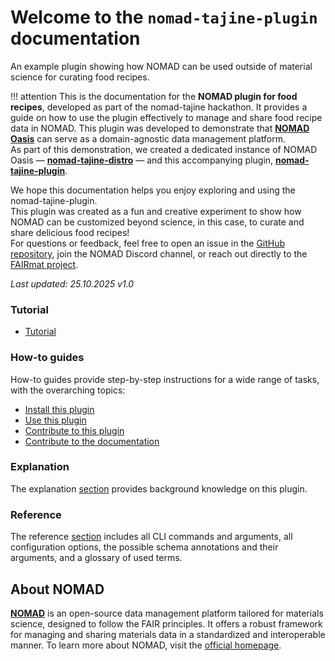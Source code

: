 # Welcome to the `nomad-tajine-plugin` documentation

An example plugin showing how NOMAD can be used outside of material science for curating food recipes.

!!! attention
    This is the documentation for the **NOMAD plugin for food recipes**, developed as part of the nomad-tajine hackathon. It provides a guide on how to use the plugin effectively to manage and share food recipe data in NOMAD.
    This plugin was developed to demonstrate that [**NOMAD Oasis**](https://nomad-lab.eu/nomad-lab/nomad-oasis.html) can serve as a domain-agnostic data management platform.  
    As part of this demonstration, we created a dedicated instance of NOMAD Oasis — [**nomad-tajine-distro**](https://github.com/FAIRmat-NFDI/nomad-tajine-distro) — and this accompanying plugin, [**nomad-tajine-plugin**](https://github.com/FAIRmat-NFDI/nomad-tajine-plugin).


We hope this documentation helps you enjoy exploring and using the nomad-tajine-plugin.  
This plugin was created as a fun and creative experiment to show how NOMAD can be customized beyond science, in this case, to curate and share delicious food recipes!  
For questions or feedback, feel free to open an issue in the [GitHub repository](https://github.com/FAIRmat-NFDI/nomad-tajine-plugin), join the NOMAD Discord channel, or reach out directly to the [FAIRmat project](https://www.fairmat-nfdi.eu/fairmat/about-fairmat/contact-fairmat).

*Last updated: 25.10.2025 v1.0*


<div markdown="block" class="home-grid">
<div markdown="block">

### Tutorial

- [Tutorial](tutorial/tutorial.md)

</div>
<div markdown="block">

### How-to guides

How-to guides provide step-by-step instructions for a wide range of tasks, with the overarching topics:

- [Install this plugin](how_to/install_this_plugin.md)
- [Use this plugin](how_to/use_this_plugin.md)
- [Contribute to this plugin](how_to/contribute_to_this_plugin.md)
- [Contribute to the documentation](how_to/contribute_to_the_documentation.md)

</div>

<div markdown="block">

### Explanation

The explanation [section](explanation/explanation.md) provides background knowledge on this plugin.

</div>
<div markdown="block">

### Reference

The reference [section](reference/references.md) includes all CLI commands and arguments, all configuration options,
the possible schema annotations and their arguments, and a glossary of used terms.

</div>
</div>

## About NOMAD

[**NOMAD**](https://nomad-lab.eu/)  is an open-source data management platform tailored for materials science, designed to follow the FAIR principles. It offers a robust framework for managing and sharing materials data in a standardized and interoperable manner. To learn more about NOMAD, visit the [official homepage](https://nomad-lab.eu/nomad-lab/).


